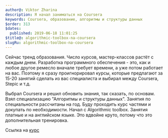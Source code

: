 ```yaml
---
author@: Viktor Zharina
description: Я начал заниматься на Coursera
keywords: Coursera, образование, алгоритмы и структуры данных
$order: 313
$dates:
  published: 2019-06-18 11:01:25
$title@: algorithmic-toolbox-na-coursera
slugRu: algorithmic-toolbox-na-coursera
---
```


Сейчас тренд образования. Число курсов, мастер-классов растёт с каждым днем. Разработка программного обеспечения - это, как и любое другое ремесло вначале требует времени, а уже потом работает на вас. Поэтому я сразу проигнорировал курсы, которые предлагают за 15-20 занятий сделать из вас специалиста и выбирал между Coursera, Stepic и т.д.

Выбрал Coursera и решил обновить знания, так сказать, по основам. Взял специализацию "Алгоритмы и структуры данных". Занятия по специальности рассчитаны на год. Буду проходить курс частями и докупать по необходимости. Начал с Algorithmic toolbox. Занятия платные и на английском языке. Это вдвойне круто, потому что это дополнительная тренировка.

Ссылка на [курс](https://www.coursera.org/learn/algorithmic-toolbox)

